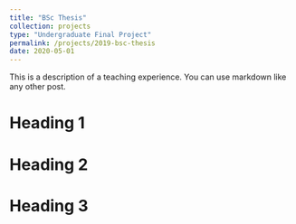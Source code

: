 ```yaml
---
title: "BSc Thesis"
collection: projects
type: "Undergraduate Final Project"
permalink: /projects/2019-bsc-thesis
date: 2020-05-01
---
```


This is a description of a teaching experience. You can use markdown like any other post.

Heading 1
======

Heading 2
======

Heading 3
======